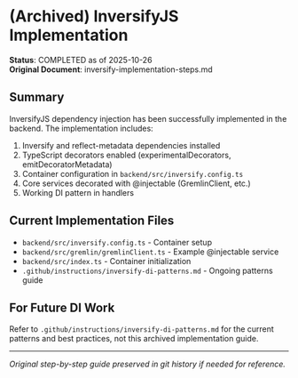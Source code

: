 # (Archived) InversifyJS Implementation

**Status**: COMPLETED as of 2025-10-26  
**Original Document**: inversify-implementation-steps.md

## Summary

InversifyJS dependency injection has been successfully implemented in the backend. The implementation includes:

1. Inversify and reflect-metadata dependencies installed
2. TypeScript decorators enabled (experimentalDecorators, emitDecoratorMetadata)
3. Container configuration in `backend/src/inversify.config.ts`
4. Core services decorated with @injectable (GremlinClient, etc.)
5. Working DI pattern in handlers

## Current Implementation Files

- `backend/src/inversify.config.ts` - Container setup
- `backend/src/gremlin/gremlinClient.ts` - Example @injectable service
- `backend/src/index.ts` - Container initialization
- `.github/instructions/inversify-di-patterns.md` - Ongoing patterns guide

## For Future DI Work

Refer to `.github/instructions/inversify-di-patterns.md` for the current patterns and best practices, not this archived implementation guide.

---

*Original step-by-step guide preserved in git history if needed for reference.*
